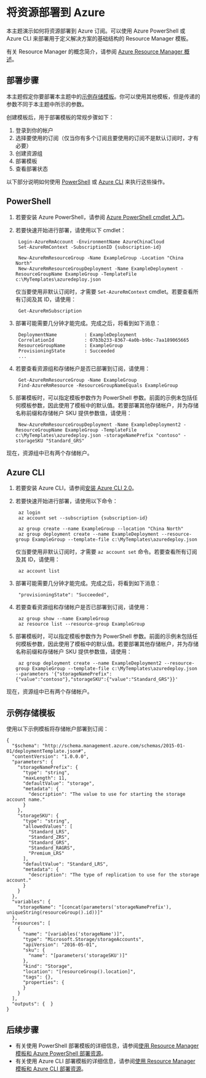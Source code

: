<properties
    pageTitle="将资源部署到 Azure | Azure"
    description="使用 Azure PowerShell 或 Azure CLI 将资源部署到 Azure。资源在 Resource Manager 模板中定义。"
    services="azure-resource-manager"
    documentationcenter="na"
    author="tfitzmac"
    manager="timlt"
    editor="tysonn" />
<tags
    ms.assetid=""
    ms.service="azure-resource-manager"
    ms.devlang="na"
    ms.topic="get-started-article"
    ms.tgt_pltfrm="na"
    ms.workload="na"
    ms.date="02/16/2017"
    wacn.date="06/05/2017"
    ms.author="tomfitz" />  


# 将资源部署到 Azure

本主题演示如何将资源部署到 Azure 订阅。可以使用 Azure PowerShell 或 Azure CLI 来部署用于定义解决方案的基础结构的 Resource Manager 模板。

有关 Resource Manager 的概念简介，请参阅 [Azure Resource Manager 概述](/documentation/articles/resource-group-overview/)。

## 部署步骤

本主题假定你要部署本主题中的[示例存储模板](#example-storage-template)。你可以使用其他模板，但是传递的参数不同于本主题中所示的参数。

创建模板后，用于部署模板的常规步骤如下：

1. 登录到你的帐户
2. 选择要使用的订阅（仅当你有多个订阅且要使用的订阅不是默认订阅时，才有必要）
3. 创建资源组
4. 部署模板
5. 查看部署状态

以下部分说明如何使用 [PowerShell](#powershell) 或 [Azure CLI](#azure-cli) 来执行这些操作。

## <a id="powershell"></a> PowerShell

1. 若要安装 Azure PowerShell，请参阅 [Azure PowerShell cmdlet 入门](https://docs.microsoft.com/powershell/azureps-cmdlets-docs)。

2. 若要快速开始进行部署，请使用以下 cmdlet：

        Login-AzureRmAccount -EnvironmentName AzureChinaCloud
        Set-AzureRmContext -SubscriptionID {subscription-id}

        New-AzureRmResourceGroup -Name ExampleGroup -Location "China North"
        New-AzureRmResourceGroupDeployment -Name ExampleDeployment -ResourceGroupName ExampleGroup -TemplateFile c:\MyTemplates\azuredeploy.json 

    仅当要使用非默认订阅时，才需要 `Set-AzureRmContext` cmdlet。若要查看所有订阅及其 ID，请使用：

        Get-AzureRmSubscription

3. 部署可能需要几分钟才能完成。完成之后，将看到如下消息：

        DeploymentName          : ExampleDeployment
        CorrelationId           : 07b3b233-8367-4a0b-b9bc-7aa189065665
        ResourceGroupName       : ExampleGroup
        ProvisioningState       : Succeeded
        ...

4. 若要查看资源组和存储帐户是否已部署到订阅，请使用：

        Get-AzureRmResourceGroup -Name ExampleGroup
        Find-AzureRmResource -ResourceGroupNameEquals ExampleGroup

5. 部署模板时，可以指定模板参数作为 PowerShell 参数。前面的示例未包括任何模板参数，因此使用了模板中的默认值。若要部署其他存储帐户，并为存储名称前缀和存储帐户 SKU 提供参数值，请使用：

        New-AzureRmResourceGroupDeployment -Name ExampleDeployment2 -ResourceGroupName ExampleGroup -TemplateFile c:\MyTemplates\azuredeploy.json -storageNamePrefix "contoso" -storageSKU "Standard_GRS"

现在，资源组中已有两个存储帐户。

## <a id="azure-cli"></a> Azure CLI

1. 若要安装 Azure CLI，请参阅[安装 Azure CLI 2.0](https://docs.microsoft.com/zh-cn/cli/azure/install-az-cli2)。

2. 若要快速开始进行部署，请使用以下命令：

        az login
        az account set --subscription {subscription-id}

        az group create --name ExampleGroup --location "China North"
        az group deployment create --name ExampleDeployment --resource-group ExampleGroup --template-file c:\MyTemplates\azuredeploy.json

    仅当要使用非默认订阅时，才需要 `az account set` 命令。若要查看所有订阅及其 ID，请使用：

        az account list

3. 部署可能需要几分钟才能完成。完成之后，将看到如下消息：

        "provisioningState": "Succeeded",

4. 若要查看资源组和存储帐户是否已部署到订阅，请使用：

        az group show --name ExampleGroup
        az resource list --resource-group ExampleGroup

5. 部署模板时，可以指定模板参数作为 PowerShell 参数。前面的示例未包括任何模板参数，因此使用了模板中的默认值。若要部署其他存储帐户，并为存储名称前缀和存储帐户 SKU 提供参数值，请使用：

        az group deployment create --name ExampleDeployment2 --resource-group ExampleGroup --template-file c:\MyTemplates\azuredeploy.json --parameters '{"storageNamePrefix":{"value":"contoso"},"storageSKU":{"value":"Standard_GRS"}}'

现在，资源组中已有两个存储帐户。

## <a id="example-storage-template"></a> 示例存储模板

使用以下示例模板将存储帐户部署到订阅：

    {
      "$schema": "http://schema.management.azure.com/schemas/2015-01-01/deploymentTemplate.json#",
      "contentVersion": "1.0.0.0",
      "parameters": {
        "storageNamePrefix": {
          "type": "string",
          "maxLength": 11,
          "defaultValue": "storage",
          "metadata": {
            "description": "The value to use for starting the storage account name."
          }
        },
        "storageSKU": {
          "type": "string",
          "allowedValues": [
            "Standard_LRS",
            "Standard_ZRS",
            "Standard_GRS",
            "Standard_RAGRS",
            "Premium_LRS"
          ],
          "defaultValue": "Standard_LRS",
          "metadata": {
            "description": "The type of replication to use for the storage account."
          }
        }
      },
      "variables": {
        "storageName": "[concat(parameters('storageNamePrefix'), uniqueString(resourceGroup().id))]"
      },
      "resources": [
        {
          "name": "[variables('storageName')]",
          "type": "Microsoft.Storage/storageAccounts",
          "apiVersion": "2016-05-01",
          "sku": {
            "name": "[parameters('storageSKU')]"
          },
          "kind": "Storage",
          "location": "[resourceGroup().location]",
          "tags": {},
          "properties": {
          }
        }
      ],
      "outputs": {  }
    }

## 后续步骤

* 有关使用 PowerShell 部署模板的详细信息，请参阅[使用 Resource Manager 模板和 Azure PowerShell 部署资源](/documentation/articles/resource-group-template-deploy/)。
* 有关使用 Azure CLI 部署模板的详细信息，请参阅[使用 Resource Manager 模板和 Azure CLI 部署资源](/documentation/articles/resource-group-template-deploy-cli/)。

<!---HONumber=Mooncake_0327_2017-->
<!--Update_Description:update meta properties; wording update -->